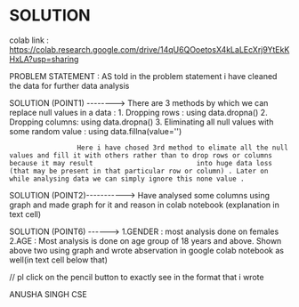 # SOLUTION
colab link : https://colab.research.google.com/drive/14qU6QOoetosX4kLaLEcXrj9YtEkKHxLA?usp=sharing

PROBLEM STATEMENT : AS told in the problem statement i have cleaned the data for further data analysis 

SOLUTION (POINT1) --------> There are 3 methods by which we can replace null values in a data :
                     1. Dropping rows : using data.dropna()
                     2. Dropping columns: using data.dropna()
                     3. Eliminating all null values with some random value : using data.fillna(value='')
                     
                     Here i have chosed 3rd method to elimate all the null values and fill it with others rather than to drop rows or columns because it may result                          into huge data loss (that may be present in that particular row or column) . Later on while analysing data we can simply ignore this none value .
                     
SOLUTION (POINT2)-----------> Have analysed some columns using graph and made graph for it and reason in colab notebook (explanation in text cell)

SOLUTION (POINT6) ------> 1.GENDER : most analysis done on females
                          2.AGE : Most analysis is done on age group of 18 years and above.
                          Shown above two using graph and wrote abservation in google colab notebook as well(in text cell below that)


// pl click on the pencil button to exactly see in the format that i wrote 

ANUSHA SINGH
CSE
